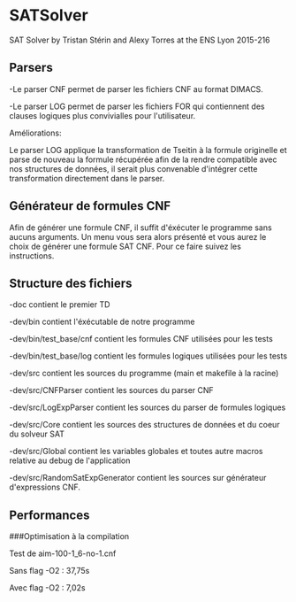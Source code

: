 # SATSolver
SAT Solver by Tristan Stérin and Alexy Torres at the ENS Lyon 2015-216

## Parsers
-Le parser CNF permet de parser les fichiers CNF au format DIMACS.

-Le parser LOG permet de parser les fichiers FOR qui contiennent des clauses logiques plus convivialles pour l'utilisateur.

Améliorations:


Le parser LOG applique la transformation de Tseitin à la formule originelle et parse de nouveau la formule récupérée afin de la rendre compatible avec nos structures de données, il serait plus convenable d'intégrer cette transformation directement dans le parser.

## Générateur de formules CNF
Afin de générer une formule CNF, il suffit d'éxécuter le programme sans aucuns arguments. Un menu vous sera alors présenté et vous aurez le choix de générer une formule SAT CNF. Pour ce faire suivez les instructions.

## Structure des fichiers
-doc contient le premier TD

-dev/bin contient l'éxécutable de notre programme

-dev/bin/test_base/cnf contient les formules CNF utilisées pour les tests

-dev/bin/test_base/log contient les formules logiques utilisées pour les tests

-dev/src contient les sources du programme (main et makefile à la racine)

-dev/src/CNFParser contient les sources du parser CNF

-dev/src/LogExpParser contient les sources du parser de formules logiques

-dev/src/Core contient les sources des structures de données et du coeur du solveur SAT

-dev/src/Global contient les variables globales et toutes autre macros relative au debug de l'application

-dev/src/RandomSatExpGenerator contient les sources sur générateur d'expressions CNF.

## Performances
###Optimisation à la compilation

Test de aim-100-1_6-no-1.cnf 

Sans flag -O2 : 37,75s

Avec flag -O2 : 7,02s
